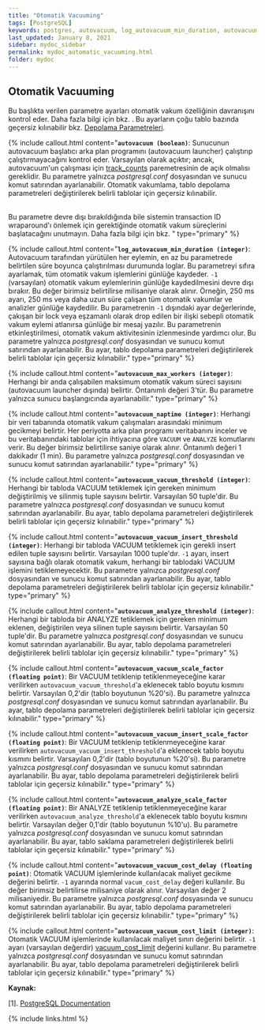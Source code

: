```yaml
---
title: "Otomatik Vacuuming"
tags: [PostgreSQL]
keywords: postgres, autovacuum, log_autovacuum_min_duration, autovacuum_max_workers, autovacuum_naptime, autovacuum_vacuum_threshold, autovacuum_vacuum_insert_threshold, autovacuum_analyze_threshold, autovacuum_vacuum_scale_factor, autovacuum_vacuum_insert_scale_factor, autovacuum_analyze_scale_factor, autovacuum_freeze_max_age, autovacuum_multixact_freeze_max_age, autovacuum_vacuum_cost_delay, autovacuum_vacuum_cost_limit
last_updated: January 8, 2021
sidebar: mydoc_sidebar
permalink: mydoc_automatic_vacuuming.html
folder: mydoc
---
```


## Otomatik Vacuuming

Bu başlıkta verilen parametre ayarları otomatik vakum özelliğinin davranışını kontrol eder. Daha fazla bilgi için bkz. [](https://www.postgresql.org/docs/current/routine-vacuuming.html#AUTOVACUUM). Bu ayarların çoğu tablo bazında geçersiz kılınabilir bkz. [Depolama Parametreleri](https://www.postgresql.org/docs/current/sql-createtable.html#SQL-CREATETABLE-STORAGE-PARAMETERS).

{% include callout.html content="**`autovacuum (boolean)`**: Sunucunun autovacuum başlatıcı arka plan programını (autovacuum launcher) çalıştırıp çalıştırmayacağını kontrol eder. Varsayılan olarak açıktır; ancak, autovacuum'un çalışması için [track_counts](mydoc_calisma_zamani_istatistikleri.html) paremetresinin de açık olmalısı gereklidir. Bu parametre yalnızca *postgresql.conf* dosyasından ve sunucu komut satırından ayarlanabilir. Otomatik vakumlama, tablo depolama parametreleri değiştirilerek belirli tablolar için geçersiz kılınabilir.<br/><br/>

Bu parametre devre dışı bırakıldığında bile sistemin transaction ID wraparound'ı önlemek için gerektiğinde otomatik vakum süreçlerini başlatacağını unutmayın. Daha fazla bilgi için bkz. [](https://www.postgresql.org/docs/current/routine-vacuuming.html#VACUUM-FOR-WRAPAROUND)" type="primary" %}

{% include callout.html content="**`log_autovacuum_min_duration (integer)`**: Autovacuum tarafından yürütülen her eylemin, en az bu parametrede belirtilen süre boyunca çalıştırılması durumunda loglar. Bu parametreyi sıfıra ayarlamak, tüm otomatik vakum işlemlerini günlüğe kaydeder. `-1` (varsayılan) otomatik vakum eylemlerinin günlüğe kaydedilmesini devre dışı bırakır. Bu değer birimsiz belirtilirse milisaniye olarak alınır. Örneğin, 250 ms ayarı, 250 ms veya daha uzun süre çalışan tüm otomatik vakumlar ve analizler günlüğe kaydedilir. Bu parametrenin `-1` dışındaki ayar değerlerinde, çakışan bir lock veya eşzamanlı olarak drop edilen bir ilişki sebepli otomatik vakum eylemi atlanırsa günlüğe bir mesaj yazılır. Bu parametrenin etkinleştirilmesi, otomatik vakum aktivitesinin izlenmesinde yardımcı olur. Bu parametre yalnızca *postgresql.conf* dosyasından ve sunucu komut satırından ayarlanabilir. Bu ayar, tablo depolama parametreleri değiştirilerek belirli tablolar için geçersiz kılınabilir." type="primary" %}

{% include callout.html content="**`autovacuum_max_workers (integer)`**: Herhangi bir anda çalışabilen maksimum otomatik vakum süreci sayısını (autovacuum launcher dışında) belirtir. Öntanımlı değeri 3'tür. Bu parametre yalnızca sunucu başlangıcında ayarlanabilir." type="primary" %}

{% include callout.html content="**`autovacuum_naptime (integer)`**: Herhangi bir veri tabanında otomatik vakum çalışmaları arasındaki minimum gecikmeyi belirtir. Her periyotta arka plan programı veritabanını inceler ve bu veritabanındaki tablolar için ihtiyacına göre `VACUUM` ve `ANALYZE` komutlarını verir. Bu değer birimsiz belirtilirse saniye olarak alınır. Öntanımlı değeri 1 dakikadır (1 min). Bu parametre yalnızca *postgresql.conf* dosyasından ve sunucu komut satırından ayarlanabilir." type="primary" %}

{% include callout.html content="**`autovacuum_vacuum_threshold (integer)`**: Herhangi bir tabloda VACUUM tetiklemek için gereken minimum değiştirilmiş ve silinmiş tuple sayısını belirtir. Varsayılan 50 tuple'dir. Bu parametre yalnızca *postgresql.conf* dosyasından ve sunucu komut satırından ayarlanabilir. Bu ayar, tablo depolama parametreleri değiştirilerek belirli tablolar için geçersiz kılınabilir." type="primary" %}

{% include callout.html content="**`autovacuum_vacuum_insert_threshold (integer)`**: Herhangi bir tabloda VACUUM tetiklemek için gerekli insert edilen tuple sayısını belirtir. Varsayılan 1000 tuple'dır. `-1` ayarı, insert sayısına bağlı olarak otomatik vakum, herhangi bir tablodaki VACUUM işlemini tetiklemeyecektir. Bu parametre yalnızca *postgresql.conf* dosyasından ve sunucu komut satırından ayarlanabilir. Bu ayar, tablo depolama parametreleri değiştirilerek belirli tablolar için geçersiz kılınabilir." type="primary" %}

{% include callout.html content="**`autovacuum_analyze_threshold (integer)`**: Herhangi bir tabloda bir ANALYZE tetiklemek için gereken minimum eklenen, değiştirilen veya silinen tuple sayısını belirtir. Varsayılan 50 tuple'dir. Bu parametre yalnızca *postgresql.conf* dosyasından ve sunucu komut satırından ayarlanabilir. Bu ayar, tablo depolama parametreleri değiştirilerek belirli tablolar için geçersiz kılınabilir." type="primary" %}

{% include callout.html content="**`autovacuum_vacuum_scale_factor (floating point)`**: Bir VACUUM tetiklenip tetiklenmeyeceğine karar verilirken `autovacuum_vacuum_threshold`'a eklenecek tablo boyutu kısmını belirtir. Varsayılan 0,2'dir (tablo boyutunun %20'si). Bu parametre yalnızca *postgresql.conf* dosyasından ve sunucu komut satırından ayarlanabilir. Bu ayar, tablo depolama parametreleri değiştirilerek belirli tablolar için geçersiz kılınabilir." type="primary" %}

{% include callout.html content="**`autovacuum_vacuum_insert_scale_factor (floating point)`**: Bir VACUUM tetiklenip tetiklenmeyeceğine karar verilirken `autovacuum_vacuum_insert_threshold`'a eklenecek tablo boyutu kısmını belirtir. Varsayılan 0,2'dir (tablo boyutunun %20'si). Bu parametre yalnızca *postgresql.conf* dosyasından ve sunucu komut satırından ayarlanabilir. Bu ayar, tablo depolama parametreleri değiştirilerek belirli tablolar için geçersiz kılınabilir." type="primary" %}

{% include callout.html content="**`autovacuum_analyze_scale_factor (floating point)`**: Bir ANALYZE tetiklenip tetiklenmeyeceğine karar verilirken `autovacuum_analyze_threshold`'a eklenecek tablo boyutu kısmını belirtir. Varsayılan değer 0,1'dir (tablo boyutunun %10'u). Bu parametre yalnızca *postgresql.conf* dosyasından ve sunucu komut satırından ayarlanabilir. Bu ayar, tablo saklama parametreleri değiştirilerek belirli tablolar için geçersiz kılınabilir." type="primary" %}

{% include callout.html content="**`autovacuum_vacuum_cost_delay (floating point)`**: Otomatik VACUUM işlemlerinde kullanılacak maliyet gecikme değerini belirtir. `-1` ayarında normal `vacum_cost_delay` değeri kullanılır. Bu değer birimsiz belirtilirse milisaniye olarak alınır. Varsayılan değer 2 milisaniyedir. Bu parametre yalnızca *postgresql.conf* dosyasında ve sunucu komut satırından ayarlanabilir. Bu ayar, tablo depolama parametreleri değiştirilerek belirli tablolar için geçersiz kılınabilir." type="primary" %}

{% include callout.html content="**`autovacuum_vacuum_cost_limit (integer)`**: Otomatik VACUUM işlemlerinde kullanılacak maliyet sınırı değerini belirtir. `-1` ayarı (varsayılan değerdir) [vacuum_cost_limit](mydoc_kaynak_tuketimi.html#maliyete-dayal%C4%B1-vacuum-gecikmesi) değerini kullanır. Bu parametre yalnızca *postgresql.conf* dosyasından ve sunucu komut satırından ayarlanabilir. Bu ayar, tablo depolama parametreleri değiştirilerek belirli tablolar için geçersiz kılınabilir." type="primary" %}

**Kaynak:**

[1]. [PostgreSQL Documentation](https://www.postgresql.org/docs/current/runtime-config-autovacuum.html)

{% include links.html %}
